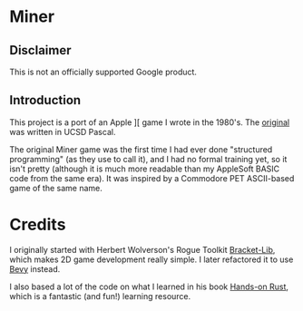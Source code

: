 # Miner

## Disclaimer

This is not an officially supported Google product.

## Introduction

This project is a port of an Apple ][ game I wrote in the 1980's. The [original](assets/original_miner.txt) was written in UCSD Pascal.

The original Miner game was the first time I had ever done "structured programming" (as they use to call it), and I had no formal training yet, so it isn't pretty (although it is much more readable than my AppleSoft BASIC code from the same era). It was inspired by a Commodore PET ASCII-based game of the same name.

# Credits

I originally started with Herbert Wolverson's Rogue Toolkit [Bracket-Lib](https://github.com/amethyst/bracket-lib), which makes 2D game development really simple. I later refactored it to use [Bevy](https://bevyengine.org/) instead.

I also based a lot of the code on what I learned in his book [Hands-on Rust](https://pragprog.com/titles/hwrust/hands-on-rust/), which is a fantastic (and fun!) learning resource.
